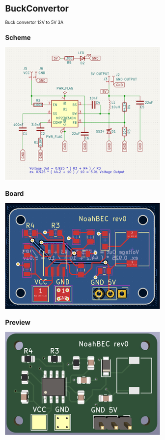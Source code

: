 # BuckConvertor
Buck convertor 12V to 5V 3A

## Scheme
![](images/scheme.png)

## Board
![](images/board.png)

## Preview
![](images/pcb.png)
